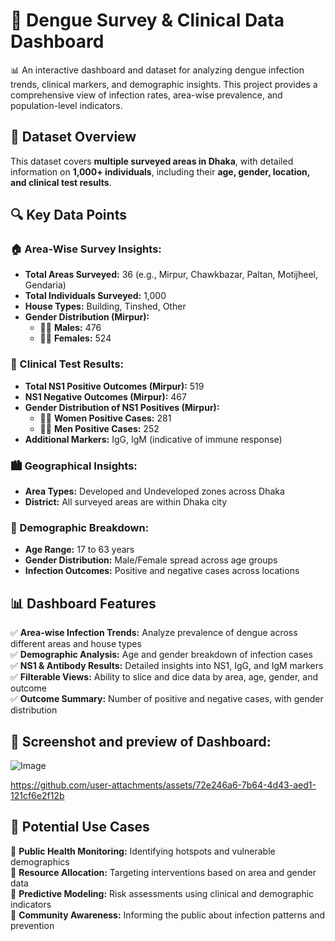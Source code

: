 # 🦟 Dengue Survey & Clinical Data Dashboard

📊 An interactive dashboard and dataset for analyzing dengue infection trends, clinical markers, and demographic insights. This project provides a comprehensive view of infection rates, area-wise prevalence, and population-level indicators.

## 📂 Dataset Overview

This dataset covers **multiple surveyed areas in Dhaka**, with detailed information on **1,000+ individuals**, including their **age, gender, location, and clinical test results**.

## 🔍 Key Data Points

### 🏠 Area-Wise Survey Insights:
- **Total Areas Surveyed:** 36 (e.g., Mirpur, Chawkbazar, Paltan, Motijheel, Gendaria)
- **Total Individuals Surveyed:** 1,000
- **House Types:** Building, Tinshed, Other
- **Gender Distribution (Mirpur):**
  - 👨‍🦱 **Males:** 476  
  - 👩‍🦰 **Females:** 524

### 🧪 Clinical Test Results:
- **Total NS1 Positive Outcomes (Mirpur):** 519  
- **NS1 Negative Outcomes (Mirpur):** 467  
- **Gender Distribution of NS1 Positives (Mirpur):**
  - 👩‍🦰 **Women Positive Cases:** 281  
  - 👨‍🦱 **Men Positive Cases:** 252  
- **Additional Markers:** IgG, IgM (indicative of immune response)

### 🏙️ Geographical Insights:
- **Area Types:** Developed and Undeveloped zones across Dhaka
- **District:** All surveyed areas are within Dhaka city

### 👥 Demographic Breakdown:
- **Age Range:** 17 to 63 years  
- **Gender Distribution:** Male/Female spread across age groups  
- **Infection Outcomes:** Positive and negative cases across locations

## 📊 Dashboard Features

✅ **Area-wise Infection Trends:** Analyze prevalence of dengue across different areas and house types  
✅ **Demographic Analysis:** Age and gender breakdown of infection cases  
✅ **NS1 & Antibody Results:** Detailed insights into NS1, IgG, and IgM markers  
✅ **Filterable Views:** Ability to slice and dice data by area, age, gender, and outcome  
✅ **Outcome Summary:** Number of positive and negative cases, with gender distribution  

## 📌 Screenshot and preview of Dashboard:

![Image](https://github.com/user-attachments/assets/cbedc75c-0394-49c7-b321-94db9d33660a)

https://github.com/user-attachments/assets/72e246a6-7b64-4d43-aed1-121cf6e2f12b

## 🚀 Potential Use Cases

🔹 **Public Health Monitoring:** Identifying hotspots and vulnerable demographics  
🔹 **Resource Allocation:** Targeting interventions based on area and gender data  
🔹 **Predictive Modeling:** Risk assessments using clinical and demographic indicators  
🔹 **Community Awareness:** Informing the public about infection patterns and prevention  
